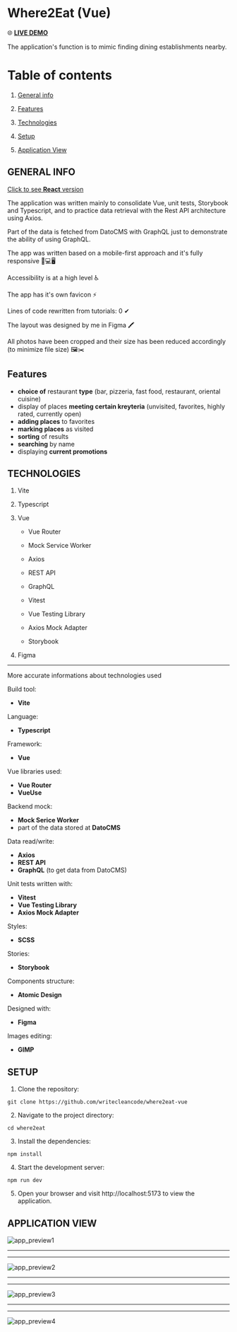 # Where2Eat (Vue)

🌐 [**LIVE DEMO**](https://writecleancode.github.io/where2eat-vue/)





The application's function is to mimic finding dining establishments nearby.



# Table of contents

1. [General info](#general-info)

2. [Features](#features)

2. [Technologies](#technologies)

3. [Setup](#setup)

4. [Application View](application-view)



## GENERAL INFO

[Click to see **React** version](https://writecleancode.github.io/where2eat/)

The application was written mainly to consolidate Vue, unit tests, Storybook and Typescript, and to practice data retrieval with the Rest API architecture using Axios.

Part of the data is fetched from DatoCMS with GraphQL just to demonstrate the ability of using GraphQL.

The app was written based on a mobile-first approach and it's fully responsive 📱💻🖥

Accessibility is at a high level ♿

The app has it's own favicon ⚡

Lines of code rewritten from tutorials: 0 ✔

The layout was designed by me in Figma 🖍

All photos have been cropped and their size has been reduced accordingly (to minimize file size) 🖼✂



## Features

- **choice of** restaurant **type** (bar, pizzeria, fast food, restaurant, oriental cuisine)
- display of places **meeting certain kreyteria** (unvisited, favorites, highly rated, currently open)
- **adding places** to favorites
- **marking places** as visited
- **sorting** of results
- **searching** by name
- displaying **current promotions**



## TECHNOLOGIES

1. Vite

2. Typescript

3. Vue

    - Vue Router

    - Mock Service Worker

    - Axios

    - REST API

    - GraphQL

    - Vitest

    - Vue Testing Library

    - Axios Mock Adapter

    - Storybook

4. Figma

---

More accurate informations about technologies used

Build tool:
- **Vite**

Language:
- **Typescript**

Framework:
- **Vue**

Vue libraries used:
- **Vue Router**
- **VueUse**

Backend mock:
- **Mock Serice Worker**
- part of the data stored at **DatoCMS**

Data read/write:
- **Axios**
- **REST API**
- **GraphQL** (to get data from DatoCMS)

Unit tests written with:
- **Vitest**
- **Vue Testing Library**
- **Axios Mock Adapter**

Styles:
- **SCSS**

Stories:
- **Storybook**

Components structure:
- **Atomic Design**

Designed with:
- **Figma**

Images editing:
- **GIMP**



## SETUP

1. Clone the repository:

```
git clone https://github.com/writecleancode/where2eat-vue
```

2. Navigate to the project directory:

```
cd where2eat
```

3. Install the dependencies:

```
npm install
```

4. Start the development server:

```
npm run dev
```

5. Open your browser and visit http://localhost:5173 to view the application.



## APPLICATION VIEW

![app_preview1](https://github.com/writecleancode/where2eat/assets/143826285/12dc356c-063f-408f-b77b-a4979182588d)
***
***
![app_preview2](https://github.com/writecleancode/where2eat/assets/143826285/d3bbcb0d-aae1-423a-b604-80ca03e7fb8d)
***
***
![app_preview3](https://github.com/writecleancode/where2eat/assets/143826285/bee245e0-1c10-4fb4-b533-b844c94ddc89)
***
***
![app_preview4](https://github.com/writecleancode/where2eat/assets/143826285/e5a577db-36dc-4dd8-95bc-8ce1df8c8d32)
